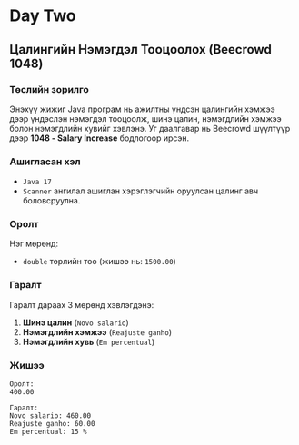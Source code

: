 # Day Two

##  Цалингийн Нэмэгдэл Тооцоолох (Beecrowd 1048)

###  Төслийн зорилго

Энэхүү жижиг Java програм нь ажилтны үндсэн цалингийн хэмжээ дээр үндэслэн нэмэгдэл тооцоолж, шинэ цалин, нэмэгдлийн хэмжээ болон нэмэгдлийн хувийг хэвлэнэ. Уг даалгавар нь Beecrowd шүүлтүүр дээр **1048 - Salary Increase** бодлогоор ирсэн.


###  Ашигласан хэл

- `Java 17`
- `Scanner` ангилал ашиглан хэрэглэгчийн оруулсан цалинг авч боловсруулна.


###  Оролт

Нэг мөрөнд:
- `double` төрлийн тоо (жишээ нь: `1500.00`)



###  Гаралт

Гаралт дараах 3 мөрөнд хэвлэгдэнэ:
1. **Шинэ цалин** (`Novo salario`)
2. **Нэмэгдлийн хэмжээ** (`Reajuste ganho`)
3. **Нэмэгдлийн хувь** (`Em percentual`)



###  Жишээ

```text
Оролт:
400.00

Гаралт:
Novo salario: 460.00
Reajuste ganho: 60.00
Em percentual: 15 %
